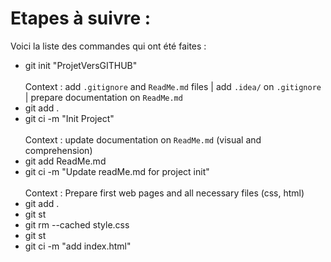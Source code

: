 # Etapes à suivre :
Voici la liste des commandes qui ont été faites :

- git init "ProjetVersGITHUB" \
  &nbsp;\
Context : add `.gitignore` and `ReadMe.md` files | add `.idea/` on `.gitignore` | prepare documentation on `ReadMe.md`
- git add .
- git ci -m "Init Project" \
  &nbsp;\
Context : update documentation on `ReadMe.md` (visual and comprehension)
- git add ReadMe.md
- git ci -m "Update readMe.md for project init"\
  &nbsp;\
Context : Prepare first web pages and all necessary files (css, html)
- git add .
- git st
- git rm --cached style.css
- git st
- git ci -m "add index.html"